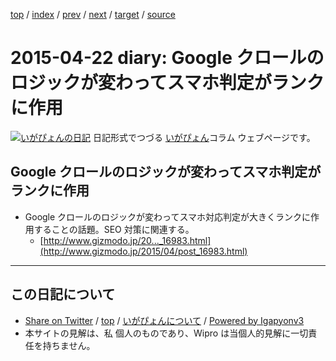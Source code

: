 [top](../index.html) 
 / [index](index.html) 
 / [prev](ig150421.html) 
 / [next](ig150425.html) 
 / [target](http://www.igapyon.jp/igapyon/diary/2015/ig150422.html) 
 / [source](https://github.com/igapyon/diary/blob/master/2015/ig150422.src.md) 

2015-04-22 diary: Google クロールのロジックが変わってスマホ判定がランクに作用
=====================================================================================================
[![いがぴょんの日記](http://www.igapyon.jp/igapyon/diary/images/iga200306s.jpg "いがぴょん")](http://www.igapyon.jp/igapyon/diary/memo/memoigapyon.html) 日記形式でつづる [いがぴょん](http://www.igapyon.jp/igapyon/diary/memo/memoigapyon.html)コラム ウェブページです。

## Google クロールのロジックが変わってスマホ判定がランクに作用


* Google クロールのロジックが変わってスマホ対応判定が大きくランクに作用することの話題。SEO 対策に関連する。
  * [http://www.gizmodo.jp/20..._16983.html](http://www.gizmodo.jp/2015/04/post_16983.html)


----------------------------------------------------------------------------------------------------

## この日記について

* [Share on Twitter](https://twitter.com/intent/tweet?hashtags=igapyon%2Cdiary%2C%E3%81%84%E3%81%8C%E3%81%B4%E3%82%87%E3%82%93&text=Google+%E3%82%AF%E3%83%AD%E3%83%BC%E3%83%AB%E3%81%AE%E3%83%AD%E3%82%B8%E3%83%83%E3%82%AF%E3%81%8C%E5%A4%89%E3%82%8F%E3%81%A3%E3%81%A6%E3%82%B9%E3%83%9E%E3%83%9B%E5%88%A4%E5%AE%9A%E3%81%8C%E3%83%A9%E3%83%B3%E3%82%AF%E3%81%AB%E4%BD%9C%E7%94%A8&url=http%3A%2F%2Fwww.igapyon.jp%2Figapyon%2Fdiary%2F2015%2Fig150422.html) / [top](../index.html) / [いがぴょんについて](http://www.igapyon.jp/igapyon/diary/memo/memoigapyon.html) / [Powered by Igapyonv3](https://github.com/igapyon/igapyonv3)
* 本サイトの見解は、私 個人のものであり、Wipro は当個人的見解に一切責任を持ちません。 

